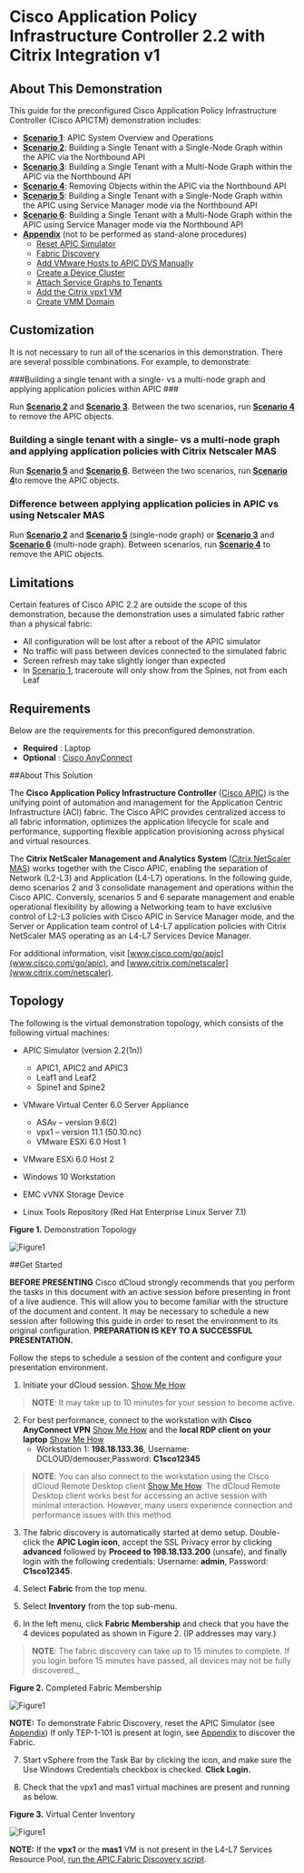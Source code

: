# Cisco Application Policy Infrastructure Controller 2.2 with Citrix Integration v1 #

## About This Demonstration ##

This guide for the preconfigured Cisco Application Policy Infrastructure Controller (Cisco APICTM) demonstration includes:

  * [**Scenario 1**](./Scenario1): APIC System Overview and Operations
  * [**Scenario 2**](./Scenario2): Building a Single Tenant with a Single-Node Graph within the APIC via the Northbound API
  * [**Scenario 3**](./Scenario3): Building a Single Tenant with a Multi-Node Graph within the APIC via the Northbound API
  * [**Scenario 4**](./Scenario4): Removing Objects within the APIC via the Northbound API
  * [**Scenario 5**](./Scenario5): Building a Single Tenant with a Single-Node Graph within the APIC using Service Manager mode via the Northbound API
  * [**Scenario 6**](./Scenario6): Building a Single Tenant with a Multi-Node Graph within the APIC using Service Manager mode via the Northbound API
  * [**Appendix**](./Appendix) (not to be performed as stand-alone procedures)
    * [Reset APIC Simulator](./Appendix-A/)
    * [Fabric Discovery](./Appendix-B/)
    * [Add VMware Hosts to APIC DVS Manually](./Appendix-C/)
    * [Create a Device Cluster](./Appendix-D/)
    * [Attach Service Graphs to Tenants](./Appendix-E/)
    * [Add the Citrix vpx1 VM](./Appendix-F/)
    * [Create VMM Domain](./Appendix-G/)


## Customization ##

It is not necessary to run all of the scenarios in this demonstration. There are several possible combinations. For example, to demonstrate: 

###Building a single tenant with a single- vs a multi-node graph and applying application policies within APIC ###

Run [**Scenario 2**](./Scenario2) and [**Scenario 3**](./Scenario3). Between the two scenarios, run [**Scenario 4**](./Scenario4) to remove the APIC objects.

### Building a single tenant with a single- vs a multi-node graph and applying application policies with Citrix Netscaler MAS ###

Run [**Scenario 5**](./Scenario5) and [**Scenario 6**](./Scenario6). Between the two scenarios, run [**Scenario 4**](./Scenario4)to remove the APIC objects.

### Difference between applying application policies in APIC vs using Netscaler MAS ###

Run [**Scenario 2**](./Scenario2) and [**Scenario 5**](./Scenario5) (single-node graph) or [**Scenario 3**](./Scenario3) and [**Scenario 6**](./Scenario6) (multi-node graph). Between scenarios, run [**Scenario 4**](./Scenario4) to remove the APIC objects.

## Limitations ##

Certain features of Cisco APIC 2.2 are outside the scope of this demonstration, because the demonstration uses a simulated fabric rather than a physical fabric:

  * All configuration will be lost after a reboot of the APIC simulator
  * No traffic will pass between devices connected to the simulated fabric
  * Screen refresh may take slightly longer than expected
  * In [Scenario 1](./Scenario1), traceroute will only show from the Spines, not from each Leaf

## Requirements ##

Below are the requirements for this preconfigured demonstration.

* **Required** : Laptop
* **Optional** : [Cisco AnyConnect](http://www.cisco.com/c/en/us/products/security/anyconnect-secure-mobility-client/index.html)

##About This Solution

The **Cisco Application Policy Infrastructure Controller** ([Cisco APIC](http://www.cisco.com/c/en/us/products/cloud-systems-management/application-policy-infrastructure-controller-apic/index.html)) is the unifying point of automation and management for the Application Centric Infrastructure (ACI) fabric. The Cisco APIC provides centralized access to all fabric information, optimizes the application lifecycle for scale and performance, supporting flexible application provisioning across physical and virtual resources.

The **Citrix NetScaler Management and Analytics System** ([Citrix NetScaler MAS](https://www.citrix.com/products/netscaler-management-and-analytics-system/)) works together with the Cisco APIC, enabling the separation of Network (L2-L3) and Application (L4-L7) operations. In the following guide, demo scenarios 2 and 3 consolidate management and operations within the Cisco APIC. Conversly, scenarios 5 and 6 separate management and enable operational flexibility by allowing a Networking team to have exclusive control of L2-L3 policies with Cisco APIC in Service Manager mode, and the Server or Application team control of L4-L7 application policies with Citrix NetScaler MAS operating as an L4-L7 Services Device Manager.

For additional information, visit [www.cisco.com/go/apic](www.cisco.com/go/apic), and [www.citrix.com/netscaler](www.citrix.com/netscaler).

## Topology

The following is the virtual demonstration topology, which consists of the following virtual machines:
* APIC Simulator (version 2.2(1n))
	* APIC1, APIC2 and APIC3
	* Leaf1 and Leaf2
	* Spine1 and Spine2

* VMware Virtual Center 6.0 Server Appliance
	* ASAv – version 9.6(2)
	* vpx1 – version 11.1 (50.10.nc)
	* VMware ESXi 6.0 Host 1
* VMware ESXi 6.0 Host 2
* Windows 10 Workstation
* EMC vVNX Storage Device
* Linux Tools Repository (Red Hat Enterprise Linux Server 7.1)

**Figure 1.** Demonstration Topology

![Figure1](images/Figure1.png)

##Get Started

**BEFORE PRESENTING**
Cisco dCloud strongly recommends that you perform the tasks in this document with an active session before presenting in front of a live audience. This will allow you to become familiar with the structure of the document and content.
It may be necessary to schedule a new session after following this guide in order to reset the environment to its original configuration.
**PREPARATION IS KEY TO A SUCCESSFUL PRESENTATION.**

Follow the steps to schedule a session of the content and configure your presentation environment.
1. Initiate your dCloud session. [Show Me How](https://dcloud-cms.cisco.com/help/initiate-your-dcloud-session)

>**NOTE**: It may take up to 10 minutes for your session to become active.
2. For best performance, connect to the workstation with **Cisco AnyConnect VPN** [Show Me How](https://dcloud-cms.cisco.com/help/install_anyconnect_pc_mac) and the **local RDP client on your laptop** [Show Me How](https://dcloud-cms.cisco.com/help/local_rdp_mac_windows)
	* Workstation 1: **198.18.133.36**, Username: DCLOUD/demouser,Password: **C1sco12345**

> **NOTE**: You can also connect to the workstation using the Cisco dCloud Remote Desktop client [Show Me How](https://dcloud-cms.cisco.com/help/access_demo_wkstn). The dCloud Remote Desktop client works best for accessing an active session with minimal interaction. However, many users experience connection and performance issues with this method.

3. The fabric discovery is automatically started at demo setup. Double-click the **APIC Login icon**, accept the SSL Privacy error by clicking **advanced** followed by **Proceed to 198.18.133.200** (unsafe), and finally login with the following credentials: Username: **admin**, Password: **C1sco12345**.

4. Select **Fabric** from the top menu.
5. Select **Inventory** from the top sub-menu.
6. In the left menu, click **Fabric Membership** and check that you have the 4 devices populated as shown in Figure 2. (IP addresses may vary.)

  > **NOTE**: The fabric discovery can take up to 15 minutes to complete. If you login before 15 minutes have passed, all devices may not be fully discovered._

  **Figure 2.** Completed Fabric Membership

  ![Figure1](images/Figure2.png)

  **NOTE:** To demonstrate Fabric Discovery, reset the APIC Simulator (see [Appendix](/Appendix)) If only TEP-1-101 is present at login, see [Appendix](/Appendix) to discover the Fabric.

7. Start vSphere from the Task Bar by clicking the icon, and make sure the Use Windows Credentials checkbox is checked. **Click Login.**

8. Check that the vpx1 and mas1 virtual machines are present and running as below.


**Figure 3.** Virtual Center Inventory

![Figure1](images/Figure3.png)

**NOTE:** If the **vpx1** or the **mas1** VM is not present in the L4-L7 Services Resource Pool, [run the APIC Fabric Discovery script](/Appendix).





